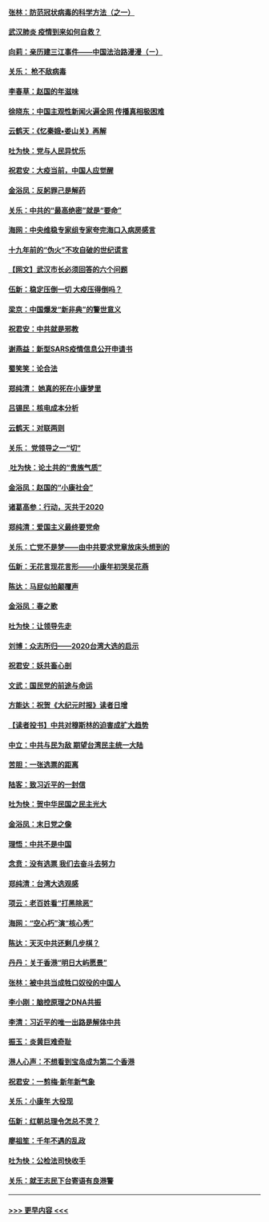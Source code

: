 #### [张林：防范冠状病毒的科学方法（之一）](../pages/nsc993/n11828618.md?t=01291611) 
#### [武汉肺炎 疫情到来如何自救？](../pages/nsc993/n11827632.md?t=01291611) 
#### [向莉：亲历建三江事件——中国法治路漫漫（ㄧ）](../pages/nsc993/n11827190.md?t=01291611) 
#### [关乐： 枪不敌病毒](../pages/nsc993/n11826746.md?t=01291611) 
#### [李春草：赵国的年滋味](../pages/nsc993/n11826321.md?t=01291611) 
#### [徐晓东：中国主观性新闻火遍全网 传播真相极困难](../pages/nsc993/n11826508.md?t=01291611) 
#### [云鹤天：《忆秦娥▪娄山关》再解](../pages/nsc993/n11824682.md?t=01291611) 
#### [吐为快：党与人民异忧乐](../pages/nsc993/n11824660.md?t=01291611) 
#### [祝君安：大疫当前，中国人应觉醒](../pages/nsc993/n11821946.md?t=01291611) 
#### [金浴凤：反躬罪己是解药](../pages/nsc993/n11820280.md?t=01291611) 
#### [关乐：中共的“最高绝密”就是“要命”](../pages/nsc993/n11816946.md?t=01291611) 
#### [海网：中央维稳专家组专家夸完海口入病房感言](../pages/nsc993/n11815138.md?t=01291611) 
#### [十九年前的“伪火”不攻自破的世纪谎言](../pages/nsc993/n11813238.md?t=01291611) 
#### [【网文】武汉市长必须回答的六个问题](../pages/nsc993/n11813848.md?t=01291611) 
#### [伍新：稳定压倒一切 大疫压得倒吗？](../pages/nsc993/n11812634.md?t=01291611) 
#### [梁京：中国爆发“新非典”的警世意义](../pages/nsc993/n11812554.md?t=01291611) 
#### [祝君安：中共就是邪教](../pages/nsc993/n11812431.md?t=01291611) 
#### [谢燕益：新型SARS疫情信息公开申请书](../pages/nsc993/n11808840.md?t=01291611) 
#### [蜀笑笑：论合法](../pages/nsc993/n11808064.md?t=01291611) 
#### [郑纯清： 她真的死在小康梦里](../pages/nsc993/n11806623.md?t=01291611) 
#### [吕锡民：核电成本分析](../pages/nsc993/n11806284.md?t=01291611) 
#### [云鹤天：对联两则](../pages/nsc993/n11805957.md?t=01291611) 
#### [关乐： 党领导之一“切”](../pages/nsc993/n11804505.md?t=01291611) 
#### [ 吐为快：论土共的“贵族气质”](../pages/nsc993/n11804490.md?t=01291611) 
#### [金浴凤：赵国的“小康社会”](../pages/nsc993/n11804452.md?t=01291611) 
#### [诸葛高参：行动，灭共于2020](../pages/nsc993/n11804120.md?t=01291611) 
#### [郑纯清：爱国主义最终要党命](../pages/nsc993/n11802197.md?t=01291611) 
#### [关乐：亡党不是梦——由中共要求党章放床头想到的](../pages/nsc993/n11802156.md?t=01291611) 
#### [伍新：无花言现花言形——小康年初哭吴花燕](../pages/nsc993/n11800044.md?t=01291611) 
#### [陈达：马屁似拍颠覆声](../pages/nsc993/n11800010.md?t=01291611) 
#### [金浴凤：春之歌](../pages/nsc993/n11797687.md?t=01291611) 
#### [吐为快：让领导先走](../pages/nsc993/n11797512.md?t=01291611) 
#### [刘博：众志所归——2020台湾大选的启示](../pages/nsc993/n11796878.md?t=01291611) 
#### [祝君安：妖共畜心剖](../pages/nsc993/n11794273.md?t=01291611) 
#### [文武：国民党的前途与命运](../pages/nsc993/n11794198.md?t=01291611) 
#### [方能达：祝贺《大纪元时报》读者日增](../pages/nsc993/n11793807.md?t=01291611) 
#### [【读者投书】中共对穆斯林的迫害成扩大趋势](../pages/nsc993/n11791371.md?t=01291611) 
#### [中立：中共与民为敌 期望台湾民主统一大陆](../pages/nsc993/n11790392.md?t=01291611) 
#### [苦胆：一张选票的距离](../pages/nsc993/n11788914.md?t=01291611) 
#### [陆客：致习近平的一封信](../pages/nsc993/n11788867.md?t=01291611) 
#### [吐为快：贺中华民国之民主光大](../pages/nsc993/n11788618.md?t=01291611) 
#### [金浴凤：末日党之像](../pages/nsc993/n11787475.md?t=01291611) 
#### [理悟：中共不是中国](../pages/nsc993/n11787463.md?t=01291611) 
#### [念贲：没有选票  我们去奋斗去努力](../pages/nsc993/n11787398.md?t=01291611) 
#### [郑纯清：台湾大选观感](../pages/nsc993/n11786210.md?t=01291611) 
#### [项云：老百姓看“打黑除恶”](../pages/nsc993/n11785398.md?t=01291611) 
#### [海网：“空心朽”演“核心秀”](../pages/nsc993/n11783874.md?t=01291611) 
#### [陈达：天灭中共还剩几步棋？](../pages/nsc993/n11783719.md?t=01291611) 
#### [丹丹：关于香港“明日大屿愿景”](../pages/nsc993/n11783273.md?t=01291611) 
#### [张林：被中共当成牲口奴役的中国人](../pages/nsc993/n11782397.md?t=01291611) 
#### [李小刚：脑控原理之DNA共振](../pages/nsc993/n11780962.md?t=01291611) 
#### [李清：习近平的唯一出路是解体中共](../pages/nsc993/n11780866.md?t=01291611) 
#### [振玉：炎黄巨难奇耻](../pages/nsc993/n11779632.md?t=01291611) 
#### [港人心声：不想看到宝岛成为第二个香港](../pages/nsc993/n11778817.md?t=01291611) 
#### [祝君安：一剪梅‧新年新气象](../pages/nsc993/n11776340.md?t=01291611) 
#### [关乐：小康年 大役现](../pages/nsc993/n11774213.md?t=01291611) 
#### [伍新：红朝总理令怎总不灵？](../pages/nsc993/n11770813.md?t=01291611) 
#### [廖祖笙：千年不遇的乱政](../pages/nsc993/n11770373.md?t=01291611) 
#### [吐为快：公检法司快收手](../pages/nsc993/n11770359.md?t=01291611) 
#### [关乐：就王志民下台寄语有良港警](../pages/nsc993/n11769903.md?t=01291611) 

----
#### [ >>> 更早内容 <<< ](../indexes/nsc993-earlier.md)
